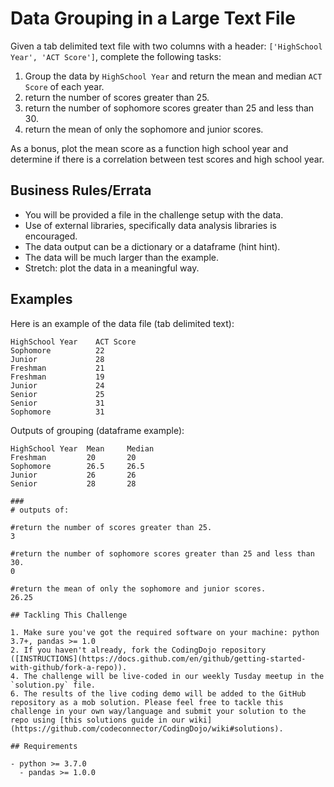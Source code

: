 # Data Grouping in a Large Text File

Given a tab delimited text file with two columns with a header: `['HighSchool Year', 'ACT Score']`, complete the following tasks:
1. Group the data by `HighSchool Year` and return the mean and median `ACT Score` of each year.
2. return the number of scores greater than 25.
3. return the number of sophomore scores greater than 25 and less than 30.
4. return the mean of only the sophomore and junior scores.

As a bonus, plot the mean score as a function high school year and determine if there is a correlation between test scores and high school year.

## Business Rules/Errata

- You will be provided a file in the challenge setup with the data.
- Use of external libraries, specifically data analysis libraries is encouraged.
- The data output can be a dictionary or a dataframe (hint hint).
- The data will be much larger than the example.
- Stretch: plot the data in a meaningful way.

## Examples

Here is an example of the data file (tab delimited text):
```
HighSchool Year    ACT Score
Sophomore          22
Junior             28
Freshman           21
Freshman           19
Junior             24
Senior             25
Senior             31
Sophomore          31
```
Outputs of grouping (dataframe example):
````
HighSchool Year  Mean     Median
Freshman         20       20
Sophomore        26.5     26.5
Junior           26       26
Senior           28       28

###
# outputs of:

#return the number of scores greater than 25.
3

#return the number of sophomore scores greater than 25 and less than 30.
0

#return the mean of only the sophomore and junior scores.
26.25

## Tackling This Challenge

1. Make sure you've got the required software on your machine: python 3.7+, pandas >= 1.0
2. If you haven't already, fork the CodingDojo repository ([INSTRUCTIONS](https://docs.github.com/en/github/getting-started-with-github/fork-a-repo)).
4. The challenge will be live-coded in our weekly Tusday meetup in the `solution.py` file.
6. The results of the live coding demo will be added to the GitHub repository as a mob solution. Please feel free to tackle this challenge in your own way/language and submit your solution to the repo using [this solutions guide in our wiki](https://github.com/codeconnector/CodingDojo/wiki#solutions).

## Requirements

- python >= 3.7.0
  - pandas >= 1.0.0
